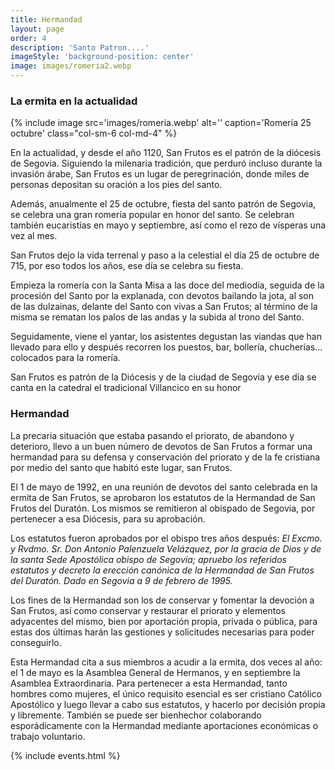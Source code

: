 ```yaml
---
title: Hermandad
layout: page
order: 4
description: 'Santo Patron....'
imageStyle: 'background-position: center'
image: images/romeria2.webp
---
```


### La ermita en la actualidad


{% include image src='images/romeria.webp' alt='' caption='Romería 25 octubre' class="col-sm-6 col-md-4" %}

En la actualidad, y desde el año 1120, San Frutos es el patrón de la diócesis de Segovia. Siguiendo la milenaria tradición, que perduró incluso durante la invasión árabe, San Frutos es un lugar de peregrinación, donde miles de personas depositan su oración a los pies del santo.

Además, anualmente el 25 de octubre, fiesta del santo patrón de Segovia, se celebra una gran romería popular en honor del santo. Se celebran también eucaristías en mayo y septiembre, así como el rezo de vísperas una vez al mes.


San Frutos dejo la vida terrenal y paso a la celestial el día 25 de octubre de 715, por eso todos los años, ese día se celebra su fiesta.

Empieza la romería con la Santa Misa a las doce del mediodía, seguida de la procesión del Santo por la explanada, con devotos bailando la jota, al son de las dulzainas, delante del Santo con vivas a San Frutos; al término de la misma se rematan los palos de las andas y la subida al trono del Santo.

Seguidamente, viene el yantar, los asistentes degustan las viandas que han llevado para ello y después recorren los puestos, bar, bollería, chucherías… colocados para la romería.

San Frutos es patrón de la Diócesis y de la ciudad de Segovia y ese día se canta en la catedral el tradicional Villancico en su honor



### Hermandad

La precaria situación que estaba pasando el priorato, de abandono y deterioro, llevo a un buen número de devotos de San Frutos a formar una hermandad para su defensa  y conservación del priorato y de la fe cristiana por medio del santo que habitó este lugar, san Frutos.

El 1 de mayo de 1992, en una reunión de devotos del santo celebrada en la ermita de San Frutos, se aprobaron los estatutos de la Hermandad de San Frutos del Duratón. Los mismos se remitieron al obispado de Segovia, por pertenecer a esa Diócesis, para su aprobación.

Los estatutos fueron aprobados por el obispo tres años después: _El Excmo. y Rvdmo. Sr. Don Antonio Palenzuela Velázquez, por la gracia de Dios y de la santa Sede Apostólica obispo de Segovia; apruebo los referidos estatutos y decreto la erección canónica de la Hermandad de San Frutos del Duratón. Dado en Segovia a 9 de febrero de 1995._

Los fines de la Hermandad son los de conservar y fomentar la devoción a San Frutos, así como conservar y restaurar el priorato y elementos adyacentes del mismo, bien por aportación propia, privada o pública, para estas dos últimas harán las gestiones y solicitudes necesarias para poder conseguirlo.

Esta Hermandad cita a sus miembros a acudir a la ermita, dos veces al año: el 1 de mayo es la Asamblea General de Hermanos, y en septiembre la Asamblea Extraordinaria. Para pertenecer a esta Hermandad, tanto hombres como mujeres, el único requisito esencial es ser cristiano Católico Apostólico y luego llevar a cabo sus estatutos, y hacerlo por decisión propia y libremente. También se puede ser bienhechor colaborando esporádicamente con la Hermandad mediante aportaciones económicas o trabajo voluntario.



<!--Se puede ver un vídeo de la romería en el siguiente enlace de Youtube:
{% include module name='facade' yt='_L1aLJYpPKA' style='max-width: 70vmin;' %}-->



{% include events.html %}